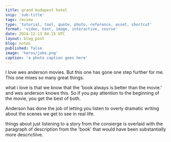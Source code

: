 ```yaml
---
title: grand budapest hotel
snip: 'sub-title'
tags: review
type: 'tutorial, tool, quote, photo, reference, asset, shortcut'
format: 'video, text, image, interactive, course'
date: 2014-12-13 04:15 UTC
layout: blog_post
blog: notes
published: false
image: 'heros/joke.png'
caption: 'a photo caption goes here'
---
```


I love wes anderson movies. But this one has gone one step further for me. This one mixes so many great things.

what i love is that we know that the 'book always is better than the movie.' and wes anderson knows this. So if you pay attention to the beginning of the movie, you get the best of both. 

Anderson has done the job of letting you listen to overly dramatic writing about the scenes we get to see in real life. 

things about just listening to a story from the consierge is overlaid with the paragraph of description from the 'book' that would have been substantially more descrictiive.

